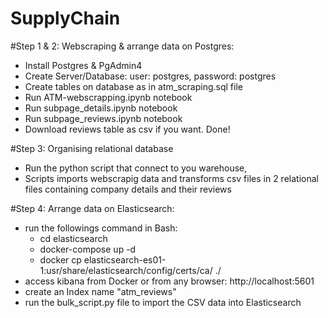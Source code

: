# SupplyChain
#Step 1 & 2: Webscraping & arrange data on Postgres:
  - Install Postgres & PgAdmin4 
  - Create Server/Database: user: postgres, password: postgres
  - Create tables on database as in atm_scraping.sql file
  - Run ATM-webscrapping.ipynb notebook
  - Run subpage_details.ipynb notebook
  - Run subpage_reviews.ipynb notebook
  - Download reviews table as csv if you want. Done!

#Step 3: Organising relational database
  - Run the python script that connect to you warehouse,
  - Scripts imports webscrapig data and transforms csv files in 2 relational files containing company details and their reviews

#Step 4: Arrange data on Elasticsearch: 
  - run the followings command in Bash:
    - cd elasticsearch
    - docker-compose up -d
    - docker cp elasticsearch-es01-1:usr/share/elasticsearch/config/certs/ca/ ./
  - access kibana from Docker or from any browser: http://localhost:5601
  - create an Index name "atm_reviews"
  - run the bulk_script.py file to import the CSV data into Elasticsearch